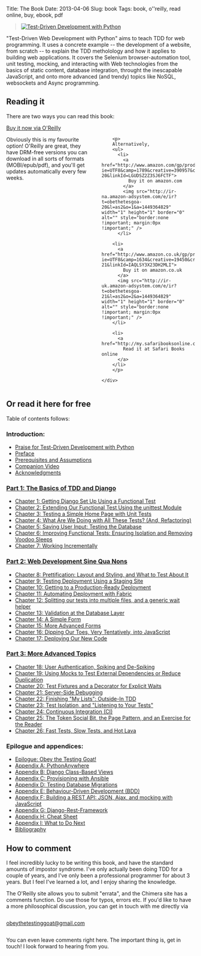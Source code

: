 Title: The Book
Date: 2013-04-06
Slug: book
Tags: book, o''reilly, read online, buy, ebook, pdf

<div class="right">
    <blockquote>
        <a href="http://shop.oreilly.com/product/0636920051091.do" target="_top">
            <img src="https://akamaicovers.oreilly.com/images/0636920029533/cat.gif" border="0" alt="Test-Driven Development with Python"/>
        </a>
    </blockquote>
</div>

"Test-Driven Web Development with Python" aims to teach TDD for web
programming. It uses a concrete example -- the development of a website,
from scratch -- to explain the TDD metholology and how it applies to 
building web applications. It covers the Selenium browser-automation tool,
unit testing, mocking, and interacting with Web technologies from the basics of
static content, database integration, throught the inescapable JavaScript, and
onto more advanced (and trendy) topics like NoSQL, websockets and Async
programming.


Reading it
----------

There are two ways you can read this book:

<div class="row">
    <div class="large-3 columns">
        <a class="button" href="http://shop.oreilly.com/product/0636920051091.do" target="_top">
            Buy it now via O'Reilly
        </a>
    </div>
    <div class="large-9 columns">
        <p>
        Obviously this is my favourite option!  O'Reilly are great,
        they have DRM-free versions you can download in all sorts
        of formats (MOBI/epub/pdf), and you'll get updates
        automatically every few weeks.
        </p>

        <p>
        Alternatively,
        <ul>
          <li>
            <a href="http://www.amazon.com/gp/product/1449364829/ref=as_li_tl?ie=UTF8&camp=1789&creative=390957&creativeASIN=1449364829&linkCode=as2&tag=obethetesgoa-20&linkId=LGUDSZ2Z3SJ6FCTF">
              Buy it on amazon.com
            </a>
            <img src="http://ir-na.amazon-adsystem.com/e/ir?t=obethetesgoa-20&l=as2&o=1&a=1449364829" width="1" height="1" border="0" alt="" style="border:none !important; margin:0px !important;" /> 
          </li>

        <li>
          <a href="http://www.amazon.co.uk/gp/product/1449364829/ref=as_li_tl?ie=UTF8&camp=1634&creative=19450&creativeASIN=1449364829&linkCode=as2&tag=obethetesgoa-21&linkId=IAQLSY3X23DH2MLI">
            Buy it on amazon.co.uk
          </a>
          <img src="http://ir-uk.amazon-adsystem.com/e/ir?t=obethetesgoa-21&l=as2&o=2&a=1449364829" width="1" height="1" border="0" alt="" style="border:none !important; margin:0px !important;" />
        </li>

        <li>
          <a href="http://my.safaribooksonline.com/9781449365141">
            Read it at Safari Books online
          </a>
        </li>
        </p>

    </div>
</div>


<h2 id="toc">Or read it here for free</h2>

Table of contents follows:

### Introduction:

* [Praise for Test-Driven Development with Python](/book/praise.harry.html)
* [Preface](/book/preface.html)
* [Prerequisites and Assumptions](/book/pre-requisite-installations.html)
* [Companion Video](/book/video_plug.html)
* [Acknowledgments](/book/acknowledgments.html)


### [Part 1: The Basics of TDD and Django](/book/part1.harry.html)

* [Chapter 1: Getting Django Set Up Using a Functional Test](/book/chapter_01.html)
* [Chapter 2: Extending Our Functional Test Using the unittest Module](/book/chapter_02_unittest.html)
* [Chapter 3: Testing a Simple Home Page with Unit Tests](/book/chapter_unit_test_first_view.html)
* [Chapter 4: What Are We Doing with All These Tests? (And, Refactoring)](/book/chapter_philosophy_and_refactoring.html)
* [Chapter 5: Saving User Input: Testing the Database](/book/chapter_post_and_database.html)
* [Chapter 6: Improving Functional Tests: Ensuring Isolation and Removing Voodoo Sleeps](/book/chapter_explicit_waits_1.html)
* [Chapter 7: Working Incrementally](/book/chapter_working_incrementally.html)


### [Part 2: Web Development Sine Qua Nons](/book/part2.harry.html)

* [Chapter 8: Prettification: Layout and Styling, and What to Test About It](/book/chapter_prettification.html)
* [Chapter 9: Testing Deployment Using a Staging Site](/book/chapter_manual_deployment.html)
* [Chapter 10: Getting to a Production-Ready Deployment](/book/chapter_making_deployment_production_ready.html)
* [Chapter 11: Automating Deployment with Fabric](/book/chapter_automate_deployment_with_fabric.html)
* [Chapter 12: Splitting our tests into multiple files, and a generic wait helper](/book/chapter_organising_test_files.html)
* [Chapter 13: Validation at the Database Layer](/book/chapter_database_layer_validation.html)
* [Chapter 14: A Simple Form](/book/chapter_simple_form.html)
* [Chapter 15: More Advanced Forms](/book/chapter_advanced_forms.html)
* [Chapter 16: Dipping Our Toes, Very Tentatively, into JavaScript](/book/chapter_javascript.html)
* [Chapter 17: Deploying Our New Code](/book/chapter_deploying_validation.html)


### [Part 3: More Advanced Topics](/book/part3.harry.html)

* [Chapter 18: User Authentication, Spiking and De-Spiking](/book/chapter_spiking_custom_auth.html)
* [Chapter 19: Using Mocks to Test External Dependencies or Reduce Duplication](/book/chapter_mocking.html)
* [Chapter 20: Test Fixtures and a Decorator for Explicit Waits](/book/chapter_fixtures_and_wait_decorator.html)
* [Chapter 21: Server-Side Debugging](/book/chapter_server_side_debugging.html)
* [Chapter 22: Finishing "My Lists": Outside-In TDD](/book/chapter_outside_in.html)
* [Chapter 23: Test Isolation, and "Listening to Your Tests"](/book/chapter_purist_unit_tests.html)
* [Chapter 24: Continuous Integration (CI)](/book/chapter_CI.html)
* [Chapter 25: The Token Social Bit, the Page Pattern, and an Exercise for the Reader](/book/chapter_page_pattern.html)
* [Chapter 26: Fast Tests, Slow Tests, and Hot Lava](/book/chapter_hot_lava.html)



### Epilogue and appendices:

* [Epilogue: Obey the Testing Goat!](/book/epilogue.html)
* [Appendix A: PythonAnywhere](/book/appendix_I_PythonAnywhere.html)
* [Appendix B: Django Class-Based Views](/book/appendix_Django_Class-Based_Views.html)
* [Appendix C: Provisioning with Ansible](/book/appendix_III_provisioning_with_ansible.html)
* [Appendix D: Testing Database Migrations](/book/appendix_IV_testing_migrations.html)
* [Appendix E: Behaviour-Driven Development (BDD)](/book/appendix_bdd.html)
* [Appendix F: Building a REST API: JSON, Ajax, and mocking with JavaScript](/book/appendix_rest_api.html)
* [Appendix G: Django-Rest-Framework](/book/appendix_DjangoRestFramework.html)
* [Appendix H: Cheat Sheet](/book/appendix_IX_cheat_sheet.html)
* [Appendix I: What to Do Next](/book/appendix_X_what_to_do_next.html)
* [Bibliography](/book/bibliography.html)


How to comment
--------------

I feel incredibly lucky to be writing this book, and have the standard amounts of
impostor syndrome. I've only actually been doing TDD for a couple of years, and I've
only been a professional programmer for about 3 years.  But I feel I've learned a lot,
and I enjoy sharing the knowledge.

The O'Reilly site allows you to submit "errata", and the Chimera site has a comments
function. Do use those for typos, errors etc.  If you'd like to have a more
philosophical discussion, you can get in touch with me directly via

<div class="small-3 small-centered columns">
    <p class="center-text">
        <a href="mailto:obeythetestinggoat@gmail.com">obeythetestinggoat@gmail.com</a>
    </p>
</div>

You can even leave comments right here.  The important thing is, get in touch!
I look forward to hearing from you.

